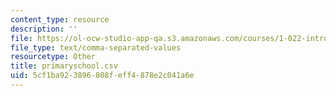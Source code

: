 ```yaml
---
content_type: resource
description: ''
file: https://ol-ocw-studio-app-qa.s3.amazonaws.com/courses/1-022-introduction-to-network-models-fall-2018/5cf1ba923896808feff4878e2c041a6e_primaryschool.csv
file_type: text/comma-separated-values
resourcetype: Other
title: primaryschool.csv
uid: 5cf1ba92-3896-808f-eff4-878e2c041a6e
---
```


